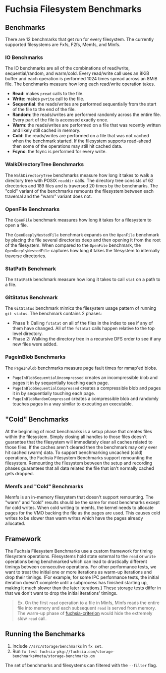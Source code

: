 # Fuchsia Filesystem Benchmarks

## Benchmarks

There are 12 benchmarks that get run for every filesystem. The currently supported filesystems are
Fxfs, F2fs, Memfs, and Minfs.

### IO Benchmarks
The IO benchmarks are all of the combinations of read/write, sequential/random, and warm/cold. Every
read/write call uses an 8KiB buffer and each operation is performed 1024 times spread across an 8MiB
file. The benchmarks measure how long each read/write operation takes.
* **Read**: makes `pread` calls to the file.
* **Write**: makes `pwrite` call to the file.
* **Sequential**: the reads/writes are performed sequentially from the start of the file to the end
  of the file.
* **Random**: the reads/writes are performed randomly across the entire file. Every part of the file
  is accessed exactly once.
* **Warm**: the reads/writes are performed on a file that was recently written and likely still
  cached in memory.
* **Cold**: the reads/writes are performed on a file that was not cached when the benchmark started.
  If the filesystem supports read-ahead then some of the operations may still hit cached data.
* **Fsync**: the fsync is performed for every write.

### WalkDirectoryTree Benchmarks
The `WalkDirectoryTree` benchmarks measure how long it takes to walk a directory tree with POSIX
`readdir` calls. The directory tree consists of 62 directories and 189 files and is traversed 20
times by the benchmarks. The "cold" variant of the benchmarks remounts the filesystem between each
traversal and the "warm" variant does not.

### OpenFile Benchmarks
The `OpenFile` benchmark measures how long it takes for a filesystem to open a file.

The `OpenDeeplyNestedFile` benchmark expands on the `OpenFile` benchmark by placing the file several
directories deep and then opening it from the root of the filesystem. When compared to the
`OpenFile` benchmark, the `OpenDeeplyNestedFile` captures how long it takes the filesystem to
internally traverse directories.

### StatPath Benchmark
The `StatPath` benchmark measure how long it takes to call `stat` on a path to a file.

### GitStatus Benchmark
The `GitStatus` benchmark mimics the filesystem usage pattern of running `git status`. The benchmark
contains 2 phases:
* Phase 1: Calling `fstatat` on all of the files in the index to see if any of them have changed.
  All of the `fstatat` calls happen relative to the top level directory.
* Phase 2: Walking the directory tree in a recursive DFS order to see if any new files were added.

### PageInBlob Benchmarks
The `PageInBlob` benchmarks measure page fault times for mmap'ed blobs.
* `PageInBlobSequentialUncompressed` creates an incompressible blob and pages it in by sequentially
  touching each page.
* `PageInBlobSequentialCompressed` creates a compressible blob and pages it in by sequentially
  touching each page.
* `PageInBlobRandomCompressed` creates a compressible blob and randomly touches pages in a way
  similar to executing an executable.

## "Cold" Benchmarks
At the beginning of most benchmarks is a setup phase that creates files within the filesystem.
Simply closing all handles to those files doesn't guarantee that the filesystem will immediately
clear all caches related to those files. If the caches aren't cleared then the benchmark may only
ever hit cached (warm) data. To support benchmarking uncached (cold) operations, the Fuchsia
Filesystem Benchmarks support remounting the filesystem. Remounting the filesystem between the setup
and recording phases guarantees that all data related the file that isn't normally cached gets
dropped.

### Memfs and "Cold" Benchmarks
Memfs is an in-memory filesystem that doesn't support remounting. The "warm" and "cold" results
should be the same for most benchmarks except for cold writes. When cold writing to memfs, the
kernel needs to allocate pages for the VMO backing the file as the pages are used. This causes cold
writes to be slower than warm writes which have the pages already allocated.

## Framework
The Fuchsia Filesystem Benchmarks use a custom framework for timing filesystem operations.
Filesystems hold state external to the `read` or `write` operations being benchmarked which can lead
to drastically different timings between consecutive operations. For other performance tests, we
want to treat the initial one or more iterations as warm-up iterations and drop their timings. (For
example, for some IPC performance tests, the initial iteration doesn't complete until a subprocess
has finished starting up, making it much slower than the later iterations.) These storage tests
differ in that we don't want to drop the initial iterations' timings.

> Ex. On the first `read` operation to a file in Minfs, Minfs reads the entire file into memory and
> each subsequent `read` is served from memory. The warm-up phase of [fuchsia-criterion] would hide
> the extremely slow `read` call.

## Running the Benchmarks
1. Include `//src/storage/benchmarks` in `fx set`.
2. Run `fx test fuchsia-pkg://fuchsia.com/storage-benchmarks#meta/storage-benchmarks.cm`

The set of benchmarks and filesystems can filtered with the `--filter` flag.

[fuchsia-criterion]: https://fuchsia.googlesource.com/fuchsia/+/HEAD/src/developer/fuchsia-criterion
